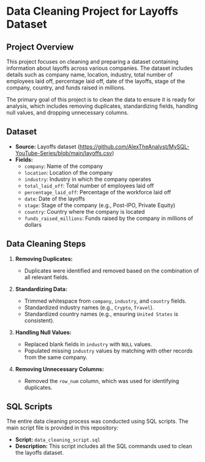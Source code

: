 # Data Cleaning Project for Layoffs Dataset

## Project Overview

This project focuses on cleaning and preparing a dataset containing information about layoffs across various companies. The dataset includes details such as company name, location, industry, total number of employees laid off, percentage laid off, date of the layoffs, stage of the company, country, and funds raised in millions.

The primary goal of this project is to clean the data to ensure it is ready for analysis, which includes removing duplicates, standardizing fields, handling null values, and dropping unnecessary columns.

## Dataset

- **Source:** Layoffs dataset (https://github.com/AlexTheAnalyst/MySQL-YouTube-Series/blob/main/layoffs.csv)
- **Fields:**
  - `company`: Name of the company
  - `location`: Location of the company
  - `industry`: Industry in which the company operates
  - `total_laid_off`: Total number of employees laid off
  - `percentage_laid_off`: Percentage of the workforce laid off
  - `date`: Date of the layoffs
  - `stage`: Stage of the company (e.g., Post-IPO, Private Equity)
  - `country`: Country where the company is located
  - `funds_raised_millions`: Funds raised by the company in millions of dollars

## Data Cleaning Steps

1. **Removing Duplicates:**
   - Duplicates were identified and removed based on the combination of all relevant fields.

2. **Standardizing Data:**
   - Trimmed whitespace from `company`, `industry`, and `country` fields.
   - Standardized industry names (e.g., `Crypto`, `Travel`).
   - Standardized country names (e.g., ensuring `United States` is consistent).

3. **Handling Null Values:**
   - Replaced blank fields in `industry` with `NULL` values.
   - Populated missing `industry` values by matching with other records from the same company.

4. **Removing Unnecessary Columns:**
   - Removed the `row_num` column, which was used for identifying duplicates.

## SQL Scripts

The entire data cleaning process was conducted using SQL scripts. The main script file is provided in this repository:

- **Script:** `data_cleaning_script.sql`
- **Description:** This script includes all the SQL commands used to clean the layoffs dataset.

